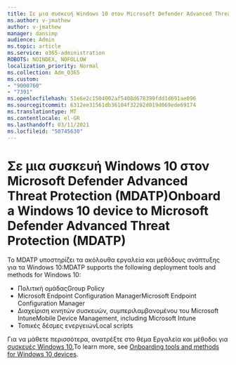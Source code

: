 ```yaml
---
title: Σε μια συσκευή Windows 10 στον Microsoft Defender Advanced Threat Protection (MDATP)
ms.author: v-jmathew
author: v-jmathew
manager: dansimp
audience: Admin
ms.topic: article
ms.service: o365-administration
ROBOTS: NOINDEX, NOFOLLOW
localization_priority: Normal
ms.collection: Adm_O365
ms.custom:
- "9000760"
- "7391"
ms.openlocfilehash: 51e6e2c1504002af5408d678399fdd1d691ae096
ms.sourcegitcommit: 6312ee31561db36104f32282d019d069ede69174
ms.translationtype: MT
ms.contentlocale: el-GR
ms.lasthandoff: 03/11/2021
ms.locfileid: "50745630"
---
```

# <a name="onboard-a-windows-10-device-to-microsoft-defender-advanced-threat-protection-mdatp"></a><span data-ttu-id="d174c-102">Σε μια συσκευή Windows 10 στον Microsoft Defender Advanced Threat Protection (MDATP)</span><span class="sxs-lookup"><span data-stu-id="d174c-102">Onboard a Windows 10 device to Microsoft Defender Advanced Threat Protection (MDATP)</span></span>

<span data-ttu-id="d174c-103">Το MDATP υποστηρίζει τα ακόλουθα εργαλεία και μεθόδους ανάπτυξης για τα Windows 10:</span><span class="sxs-lookup"><span data-stu-id="d174c-103">MDATP supports the following deployment tools and methods for Windows 10:</span></span>

- <span data-ttu-id="d174c-104">Πολιτική ομάδας</span><span class="sxs-lookup"><span data-stu-id="d174c-104">Group Policy</span></span>
- <span data-ttu-id="d174c-105">Microsoft Endpoint Configuration Manager</span><span class="sxs-lookup"><span data-stu-id="d174c-105">Microsoft Endpoint Configuration Manager</span></span>
- <span data-ttu-id="d174c-106">Διαχείριση κινητών συσκευών, συμπεριλαμβανομένου του Microsoft Intune</span><span class="sxs-lookup"><span data-stu-id="d174c-106">Mobile Device Management, including Microsoft Intune</span></span>
- <span data-ttu-id="d174c-107">Τοπικές δέσμες ενεργειών</span><span class="sxs-lookup"><span data-stu-id="d174c-107">Local scripts</span></span>

<span data-ttu-id="d174c-108">Για να μάθετε περισσότερα, ανατρέξτε στο θέμα Εργαλεία και μέθοδοι για [συσκευές Windows 10.](https://go.microsoft.com/fwlink/?linkid=2143460)</span><span class="sxs-lookup"><span data-stu-id="d174c-108">To learn more, see [Onboarding tools and methods for Windows 10 devices](https://go.microsoft.com/fwlink/?linkid=2143460).</span></span>
